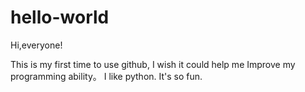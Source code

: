 # hello-world

Hi,everyone!

This is my first time to use github, I wish it could help me Improve my programming ability。
I like python. It's so fun.
